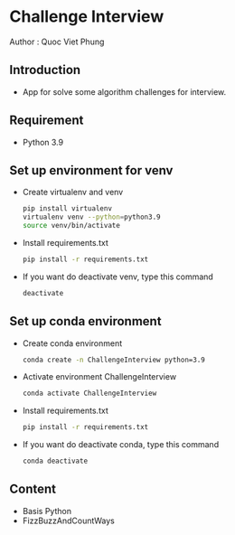 Challenge Interview 
===================

Author : Quoc Viet Phung 

## Introduction
- App for solve some algorithm challenges for interview.

## Requirement
- Python 3.9

## Set up environment for venv
- Create virtualenv and venv
    ```sh
    pip install virtualenv
    virtualenv venv --python=python3.9
    source venv/bin/activate
    ```
- Install requirements.txt
    ```sh
    pip install -r requirements.txt
    ```
- If you want do deactivate venv, type this command
    ```sh
    deactivate
    ```

## Set up conda environment
- Create conda environment
    ```sh
    conda create -n ChallengeInterview python=3.9
    ```
- Activate environment ChallengeInterview
    ```sh
    conda activate ChallengeInterview 
    ```
- Install requirements.txt
    ```sh
    pip install -r requirements.txt
    ```
- If you want do deactivate conda, type this command
    ```sh
    conda deactivate
    ```  

## Content

- Basis Python 
- FizzBuzzAndCountWays
